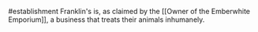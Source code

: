 #establishment 
Franklin's is, as claimed by the [[Owner of the Emberwhite Emporium]], a business that treats their animals inhumanely.